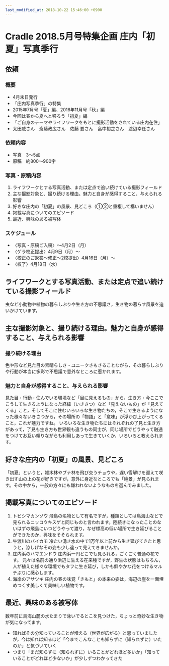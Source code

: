 ```yaml
---
last_modified_at: 2018-10-22 15:46:00 +0900
---
```


# Cradle 2018.5月号特集企画 庄内「初夏」写真季行
## 依頼
### 概要
- 4月末日発行
- 「庄内写真季行」の特集
- 2015年7月号「夏」編、2016年11月号「秋」編
- 今回は春から夏へと移ろう「初夏」編
- 「ご自身のテーマやライフワークをもとに撮影活動をされている庄内在住」
- 太田威さん　斎藤政広さん　佐藤 要さん　畠中裕之さん　渡辺幸任さん

### 依頼内容
- 写真　3～5点
- 原稿　約800～900字

### 写真・原稿内容
1. ライフワークとする写真活動、または定点で追い続けている撮影フィールド
2. 主な撮影対象と、撮り続ける理由。魅力と自身が感得すること、与えられる影響
3. 好きな庄内の「初夏」の風景、見どころ（①②と重複して構いません）
4. 掲載写真についてのエピソード
5. 最近、興味のある被写体

### スケジュール
- 〈写真・原稿ご入稿〉～4月2日（月）
- 〈ゲラ校正提出〉4月9日（月）～
- 〈校正のご返答～修正～2校提出〉4月16日（月）～
- 〈校了〉4月18日（水）


## ライフワークとする写真活動、または定点で追い続けている撮影フィールド
虫など小動物や植物の暮らしぶりや生き方の不思議さ，生き物の暮らす風景を追いかけています。

## 主な撮影対象と、撮り続ける理由。魅力と自身が感得すること、与えられる影響
### 撮り続ける理由
色や形など見た目の素晴らしさ・ユニークさもさることながら，その暮らしぶりや行動が本当に多彩で不思議で意外なところに惹かれます。
### 魅力と自身が感得すること、与えられる影響
見た目・行動・住んでいる環境など「目に見えるもの」から，生き方・今ここでこうして生きるようになった経緯（いきさつ）など「見えないもの」が「見えてくる」こと，そしてそこに住むいろいろな生き物たちの，そこで生きるようになった様々ないきさつから，その場所の「物語」と「意味」が浮かび上がってくること，これが魅力ですね。
いろいろな生き物たちにはそれぞれの了見と生き方があって，了見も生き方も世界観も違うもの同士が，同じ場所でどうやって融通をつけてお互い頼りながらも利用しあって生きていくか，いろいろと教えられます。

## 好きな庄内の「初夏」の風景、見どころ
「初夏」というと，雑木林やブナ林を飛び交うチョウや，遅い雪解けを迎えて咲き出す山の上の花が好きですが，意外に身近なところでも「絶景」が見られます。その中から，一般の方々にも嫌われないようなものを選んでみました。

## 掲載写真についてのエピソード
1. トビシマカンゾウ
	飛島の名物として有名ですが，種類としては鳥海山などで見られるニッコウキスゲと同じものと言われます。陸続きになったことのないはずの飛島にいつどうやって渡り，なぜ標高の低い場所で生き延びることができたのか，興味をそそられます。
2. 牛渡川のバイカモ
	冷たい湧き水の中で1万年以上前から生き延びてきたと思うと，涼しげなその姿も少し違って見えてきませんか。
3.  庄内浜のハマエンドウ
	庄内浜一円どこでも見られる，ごくごく普通の花です。
	元々は名前の通り浜辺に生える在来種ですが，野生の状態はもちろん，人が植えた様々な環境でもタフに生き延び，しかも鮮やかな花をつけるマルチぶりに感心します。
4.  海岸のアサツキ
	庄内の春の味覚「きもと」の本来の姿は，海辺の崖を一面埋めつくす美しくて美味しい植物です。

## 最近、興味のある被写体
数年前に鳥海山麓の水たまりで泳いでるとこを見つけた，ちょっと奇妙な生き物が気になってます。

- 知ればその分知っていることが増える（世界が広がる）と思っていましたが，今は知れば知るほど「今までこんなことも知らずに（知られずに）いたのか」と気づいていく
- つまり「まだ知らずに（知られずに）いることがどれほど多いか」「知っていることがどれほど少ないか」が少しずつわかってきた